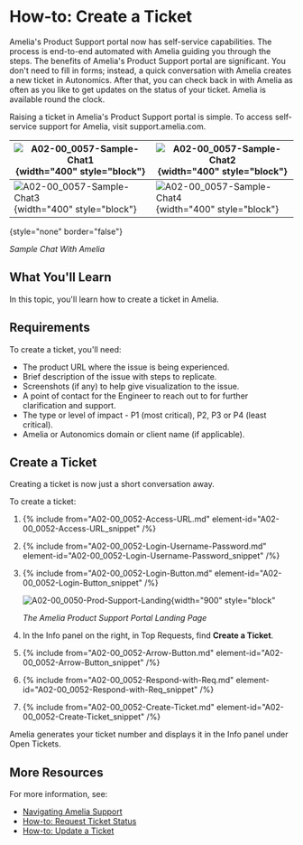 # How-to: Create a Ticket

Amelia's Product Support portal now has self-service capabilities. The process is end-to-end automated with Amelia guiding you through the steps. The benefits of Amelia's Product Support portal are significant. You don't need to fill in forms; instead, a quick conversation with Amelia creates a new ticket in Autonomics. After that, you can check back in with Amelia as often as you like to get updates on the status of your ticket. Amelia is available round the clock.

Raising a ticket in Amelia's Product Support portal is simple. To access self-service support for Amelia, visit support.amelia.com.

| ![A02-00_0057-Sample-Chat1](A02-00_0057-Sample-Chat1.png){width="400" style="block"} | ![A02-00_0057-Sample-Chat2](A02-00_0057-Sample-Chat2.png){width="400" style="block"} |
|--------------------------------------------------------------------------------------|--------------------------------------------------------------------------------------|
| ![A02-00_0057-Sample-Chat3](A02-00_0057-Sample-Chat3.png){width="400" style="block"} | ![A02-00_0057-Sample-Chat4](A02-00_0057-Sample-Chat4.png){width="400" style="block"} |
{style="none" border="false"}

*Sample Chat With Amelia*

## What You'll Learn

In this topic, you'll learn how to create a ticket in Amelia.

## Requirements

To create a ticket, you'll need:

* The product URL where the issue is being experienced.
* Brief description of the issue with steps to replicate.
* Screenshots (if any) to help give visualization to the issue.
* A point of contact for the Engineer to reach out to for further clarification and support.
* The type or level of impact - P1 (most critical), P2, P3 or P4 (least critical).
* Amelia or Autonomics domain or client name (if applicable).

## Create a Ticket

Creating a ticket is now just a short conversation away.

To create a ticket:

1. {% include from="A02-00_0052-Access-URL.md" element-id="A02-00_0052-Access-URL_snippet" /%}
2. {% include from="A02-00_0052-Login-Username-Password.md" element-id="A02-00_0052-Login-Username-Password_snippet" /%}
3. {% include from="A02-00_0052-Login-Button.md" element-id="A02-00_0052-Login-Button_snippet" /%}

   ![A02-00_0050-Prod-Support-Landing](A02-00_0050-Prod-Support-Landing.png){width="900" style="block"

   *The Amelia Product Support Portal Landing Page*

4. In the Info panel on the right, in Top Requests, find **Create a Ticket**.

5. {% include from="A02-00_0052-Arrow-Button.md" element-id="A02-00_0052-Arrow-Button_snippet" /%}
6. {% include from="A02-00_0052-Respond-with-Req.md" element-id="A02-00_0052-Respond-with-Req_snippet" /%}
7. {% include from="A02-00_0052-Create-Ticket.md" element-id="A02-00_0052-Create-Ticket_snippet" /%}

Amelia generates your ticket number and displays it in the Info panel under Open Tickets.

## More Resources

For more information, see:

* [Navigating Amelia Support](A02-00_0050-Nav-Amelia-Support.md)
* [How-to: Request Ticket Status](A02-00_0058-HT-Req-Ticket-Status.md)
* [How-to: Update a Ticket](A02-00_0059-HT-Update-Ticket.md)
